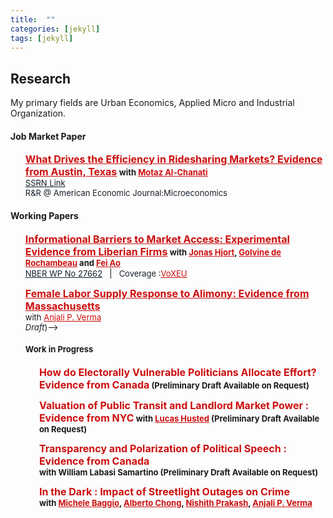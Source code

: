 ```yaml
---
title:  ""
categories: [jekyll]
tags: [jekyll]
---
```


<h2 id="working-papers"><strong>Research</strong></h2>

<p>My primary fields are Urban Economics, Applied Micro and Industrial Organization.
</p>


<!--
<h3 id="job-market-paper">Job Market Paper</h3>
<ul>
  <h4><b>What drives efficiency in Ridesharing markets?</b>
(<a href=" target="_blank"><em>Draft</em></a>)(<a href="" target="_blank"><em>Slides</em></a>)</h4>
<details><summary>Abstract:</summary><p><font size="2">Abstract here</details>
</ul>
-->
<h4 id="working-papers"><strong>Job Market Paper</strong></h4>
<ul>
  <p><b><font size="3"><span style="color:#505050;"><strong><a href="{{ site.baseurl }}/files/Iyer_JMP.pdf" style="color:#cc0e0e;" target="_blank">What Drives the Efficiency in Ridesharing Markets? Evidence from Austin, Texas</a></strong></span></font> <font size="2">with <a href="https://motazac.github.io/" style="color:#cc0e0e;" target="_blank">Motaz Al-Chanati</a> </font></b>
  <br/><font size="2"><a href="https://papers.ssrn.com/sol3/papers.cfm?abstract_id=3959363" style="color:#17202a;">SSRN Link</a></font>
  <br/><font size="2"><a  style="color:#17202a;">R&R @ American Economic Journal:Microeconomics</a></font></p></ul>

<h4 id="working-papers"><strong>Working Papers</strong></h4>
<ul>
<p><b><font size="3"><span style="color:#505050;"><strong><a href="{{ site.baseurl }}/files/HRIA_april24.pdf" style="color:#cc0e0e;" target="_blank">Informational Barriers to Market Access: Experimental Evidence from Liberian Firms</a></strong></span></font> <font size="2">with <a href="https://sites.google.com/site/jonashjort/" style="color:#cc0e0e;" target="_blank">Jonas Hjort</a>, <a href="https://golvine.com/" style="color:#cc0e0e;" target="_blank">Golvine de Rochambeau</a> and <a href="https://se.linkedin.com/in/fei-ao-56565899" style="color:#cc0e0e;" target="_blank">Fei Ao</a></font></b>
  <br/><font size="2"><a href="https://www.nber.org/papers/w27662?utm_campaign=ntwh" style="color:#17202a;">NBER WP No 27662</a></font> &ensp;| &ensp;<font size="2"><a style="color:#17202a;">Coverage :</a></font><font size="2"><a href="https://voxeu.org/article/informational-barriers-market-access" style="color:#cc0e0e;">VoXEU</a></font></p>
</ul>

<ul>
<p><b><font size="3"><span style="color:#505050;"><strong><a href="{{ site.baseurl }}/files/AlimonyFemaleLaborSupply_VermaIyer2024.pdf" style="color:#cc0e0e;" target="_blank">Female Labor Supply Response to Alimony: Evidence from Massachusetts</a></strong></span></font></b><br/>
<font size="2"> with <a href="https://anjalipverma.github.io/" style="color:#cc0e0e;" target="_blank">Anjali P. Verma</a> </font><br/>
<font size="2"><a style="color:#17202a;> Presentations: APPAM Seminar Series 2021 | SEA 2021 </a></font><br/>
<font size="2"><a style="color:#17202a;>R&R @ Economic Inquiry</a></font></p>
</ul>

<!--(<a href=".{{ site.baseurl }}/files/Paper2.pdf" target="_blank"><em>Draft</em></a>)-->
<!---<details><summary>Abstract:</summary><p><font size="2">Evidence suggests that firms in poor countries stagnate because they cannot access
growth-conducive markets. We hypothesize that overlooked heterogeneity in marketing
ability distorts market access. To investigate, we gave a random subset of Liberian
firms vouchers for a week-long program that teaches how to sell to corporations, governments,
and other large buyers. Firms that participate win about three times as
many contracts, but only firms with access to the Internet benefit. We use a simple
model and variation in online and offline demand to show evidence that this is because
ICT dampens traditional information frictions, but not marketing barriers.</font></p></details>
-->

    
<h4 id="work-in-progress"><strong>Work in Progress</strong></h4>
<ul>
<p><b><font size="3"><span style="color:#505050;"><strong><a style="color:#cc0e0e;" target="_blank">How do Electorally Vulnerable Politicians Allocate Effort? Evidence from Canada</a></strong></span></font> <font size="2"> <a style="color:#cc0e0e;"></a> (Preliminary Draft Available on Request) </font></b></p></ul>
<ul>
<p><b><font size="3"><span style="color:#505050;"><strong><a style="color:#cc0e0e;" target="_blank">Valuation of Public Transit and Landlord Market Power : Evidence from NYC</a></strong></span></font> <font size="2">with <a href="https://www.lucashusted.com/home" style="color:#cc0e0e;" target="_blank">Lucas Husted</a> (Preliminary Draft Available on Request) </font></b></p></ul>
<ul>
<p><b><font size="3"><span style="color:#505050;"><strong><a style="color:#cc0e0e;" target="_blank">Transparency and Polarization of Political Speech : Evidence from Canada </a></strong></span></font> <br/> <font size="2">with <a target="_blank">William Labasi Samartino</a> (Preliminary Draft Available on Request) </font></b></p></ul>

<ul>
<p><b><font size="3"><span style="color:#505050;"><strong><a style="color:#cc0e0e;" target="_blank">In the Dark : Impact of Streetlight Outages on Crime </a></strong></span></font> <font size="2"> <br/> with <a href="https://econ.uconn.edu/person/michele-baggio/" style="color:#cc0e0e;" target="_blank">Michele Baggio</a>, <a href="https://aysps.gsu.edu/profile/alberto-chong/" style="color:#cc0e0e;" target="_blank"> Alberto Chong</a>, <a href="https://nishithprakash.com/" style="color:#cc0e0e;" target="_blank"> Nishith Prakash</a>, <a href="https://anjalipverma.github.io/about/" style="color:#cc0e0e;" target="_blank"> Anjali P. Verma </a> </font></b></p></ul>


